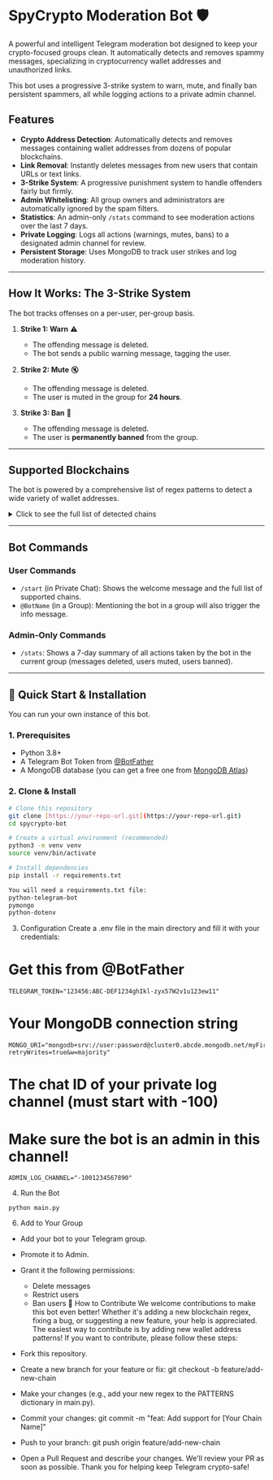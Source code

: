 # SpyCrypto Moderation Bot 🛡️

A powerful and intelligent Telegram moderation bot designed to keep your crypto-focused groups clean. It automatically detects and removes spammy messages, specializing in cryptocurrency wallet addresses and unauthorized links.

This bot uses a progressive 3-strike system to warn, mute, and finally ban persistent spammers, all while logging actions to a private admin channel.

## Features

* **Crypto Address Detection**: Automatically detects and removes messages containing wallet addresses from dozens of popular blockchains.
* **Link Removal**: Instantly deletes messages from new users that contain URLs or text links.
* **3-Strike System**: A progressive punishment system to handle offenders fairly but firmly.
* **Admin Whitelisting**: All group owners and administrators are automatically ignored by the spam filters.
* **Statistics**: An admin-only `/stats` command to see moderation actions over the last 7 days.
* **Private Logging**: Logs all actions (warnings, mutes, bans) to a designated admin channel for review.
* **Persistent Storage**: Uses MongoDB to track user strikes and log moderation history.

---

## How It Works: The 3-Strike System

The bot tracks offenses on a per-user, per-group basis.

1.  **Strike 1: Warn** ⚠️
    * The offending message is deleted.
    * The bot sends a public warning message, tagging the user.

2.  **Strike 2: Mute** 🔇
    * The offending message is deleted.
    * The user is muted in the group for **24 hours**.

3.  **Strike 3: Ban** 🚫
    * The offending message is deleted.
    * The user is **permanently banned** from the group.

---

## Supported Blockchains

The bot is powered by a comprehensive list of regex patterns to detect a wide variety of wallet addresses.

<details>
  <summary>Click to see the full list of detected chains</summary>
  
  * Algorand (ALGO)
  * Avalanche (AVAX X-Chain)
  * BNB Beacon Chain
  * Bitcoin (BTC)
  * Bitcoin Cash (BCH)
  * Cardano (ADA)
  * Cosmos (ATOM)
  * Dash (DASH)
  * Dogecoin (DOGE)
  * Ethereum (EVM chains)
  * Litecoin (LTC)
  * Monero (XMR)
  * NEAR Protocol
  * Polkadot (DOT)
  * Ripple (XRP)
  * Solana (SOL)
  * Stellar (XLM)
  * TRON (TRX)
  * Tezos (XTZ)
  * The Open Network (TON)
  * Zcash (ZEC)

</details>

---

## Bot Commands

### User Commands
* `/start` (in Private Chat): Shows the welcome message and the full list of supported chains.
* `@BotName` (in a Group): Mentioning the bot in a group will also trigger the info message.

### Admin-Only Commands
* `/stats`: Shows a 7-day summary of all actions taken by the bot in the current group (messages deleted, users muted, users banned).

---

## 🚀 Quick Start & Installation

You can run your own instance of this bot.

### 1. Prerequisites
* Python 3.8+
* A Telegram Bot Token from [@BotFather](https://t.me/BotFather)
* A MongoDB database (you can get a free one from [MongoDB Atlas](https://www.mongodb.com/cloud/atlas))

### 2. Clone & Install
```bash
# Clone this repository
git clone [https://your-repo-url.git](https://your-repo-url.git)
cd spycrypto-bot

# Create a virtual environment (recommended)
python3 -m venv venv
source venv/bin/activate

# Install dependencies
pip install -r requirements.txt

You will need a requirements.txt file:
python-telegram-bot
pymongo
python-dotenv
```
3. Configuration
Create a .env file in the main directory and fill it with your credentials:
# Get this from @BotFather
```
TELEGRAM_TOKEN="123456:ABC-DEF1234ghIkl-zyx57W2v1u123ew11"
```
# Your MongoDB connection string
```
MONGO_URI="mongodb+srv://user:password@cluster0.abcde.mongodb.net/myFirstDatabase?retryWrites=true&w=majority"
```
# The chat ID of your private log channel (must start with -100)
# Make sure the bot is an admin in this channel!
```
ADMIN_LOG_CHANNEL="-1001234567890"
```
4. Run the Bot
```
python main.py
```
6. Add to Your Group
 * Add your bot to your Telegram group.
 * Promote it to Admin.
 * Grant it the following permissions:
   * Delete messages
   * Restrict users
   * Ban users
🤝 How to Contribute
We welcome contributions to make this bot even better! Whether it's adding a new blockchain regex, fixing a bug, or suggesting a new feature, your help is appreciated.
The easiest way to contribute is by adding new wallet address patterns!
If you want to contribute, please follow these steps:
 * Fork this repository.
 * Create a new branch for your feature or fix:
   git checkout -b feature/add-new-chain

 * Make your changes (e.g., add your new regex to the PATTERNS dictionary in main.py).
 * Commit your changes:
   git commit -m "feat: Add support for [Your Chain Name]"

 * Push to your branch:
   git push origin feature/add-new-chain

 * Open a Pull Request and describe your changes.
We'll review your PR as soon as possible. Thank you for helping keep Telegram crypto-safe!
